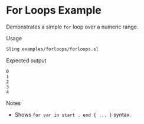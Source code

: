 # For Loops Example

Demonstrates a simple `for` loop over a numeric range.

Usage

```bash
Sling examples/forloops/forloops.sl
```

Expected output

```text
0
1
2
3
4
```

Notes

- Shows `for var in start . end { ... }` syntax.
